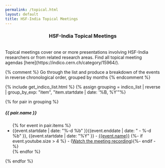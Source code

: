 ```yaml
---
permalink: /topical.html
layout: default
title: HSF-India Topical Meetings
---
```

<center>
<h3> HSF-India Topical Meetings</h3>
</center>

<br>
Topical meetings cover one or more presentations involving
HSF-India researchers or from related research areas.
Find all topical meeting agendas
[here](https://indico.cern.ch/category/15964/).

{% comment %}
Go through the list and produce a breakdown of the events in reverse
chronological order, grouped by months
{% endcomment %}

{% include get_indico_list.html %}
{% assign grouping = indico_list | reverse | group_by_exp: "item", "item.startdate | date: '%B, %Y'"%}

{% for pair in grouping %}
  <h5>{{ pair.name }}</h5>
  <ul>
  {% for event in pair.items %}
    <li> {{event.startdate | date: "%-d %b" }}{{event.enddate | date: " - %-d %b" }}, {{event.startdate | date: "%Y" }} - <a href="{{event.meetingurl}}">{{event.name}}</a>
    {%- if event.youtube.size > 4 %} - (<a href="{{event.youtube}}">Watch the meeting recording</a>){%- endif -%}
    </li>
  {% endfor %}
  </ul>
{% endfor %}

